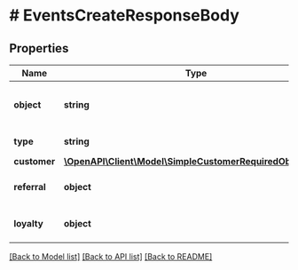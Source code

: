 # # EventsCreateResponseBody

## Properties

Name | Type | Description | Notes
------------ | ------------- | ------------- | -------------
**object** | **string** | The object represented is an &#x60;event&#x60;. | [default to 'event']
**type** | **string** | The event name. |
**customer** | [**\OpenAPI\Client\Model\SimpleCustomerRequiredObjectType**](SimpleCustomerRequiredObjectType.md) |  |
**referral** | **object** | A &#x60;null&#x60; referral object. |
**loyalty** | **object** | A &#x60;null&#x60; loyalty object. |

[[Back to Model list]](../../README.md#models) [[Back to API list]](../../README.md#endpoints) [[Back to README]](../../README.md)
